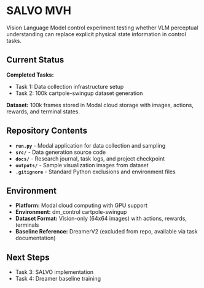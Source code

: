 # SALVO MVH

Vision Language Model control experiment testing whether VLM perceptual understanding can replace explicit physical state information in control tasks.

## Current Status

**Completed Tasks:**
- Task 1: Data collection infrastructure setup
- Task 2: 100k cartpole-swingup dataset generation

**Dataset:** 100k frames stored in Modal cloud storage with images, actions, rewards, and terminal states.

## Repository Contents

- **`run.py`** - Modal application for data collection and sampling
- **`src/`** - Data generation source code
- **`docs/`** - Research journal, task logs, and project checkpoint
- **`outputs/`** - Sample visualization images from dataset
- **`.gitignore`** - Standard Python exclusions and environment files

## Environment

- **Platform:** Modal cloud computing with GPU support
- **Environment:** dm_control cartpole-swingup
- **Dataset Format:** Vision-only (64x64 images) with actions, rewards, terminals
- **Baseline Reference:** DreamerV2 (excluded from repo, available via task documentation)

## Next Steps

- Task 3: SALVO implementation
- Task 4: Dreamer baseline training